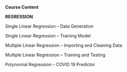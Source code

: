 **Course Content**

**REGRESSION**

Single Linear Regression – Data Generation

Single Linear Regression – Training Model

Multiple Linear Regression – Importing and Cleaning Data

Multiple Linear Regression – Training and Testing

Polynomial Regression – COVID 19 Predictor
